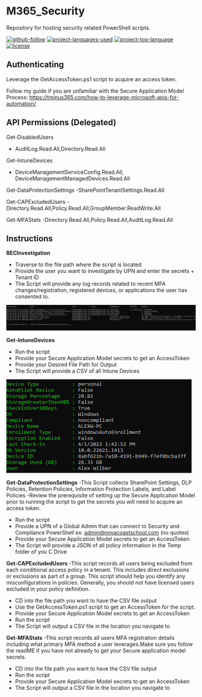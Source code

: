 # M365_Security
Repository for hosting security related PowerShell scripts.

[![github-follow](https://img.shields.io/github/followers/msp4msps?label=Follow&logoColor=purple&style=social)](https://github.com/msp4msps)
[![project-languages-used](https://img.shields.io/github/languages/count/msp4msps/M365_Security?color=important)](https://github.com/msp4msps/M365_Security)
[![project-top-language](https://img.shields.io/github/languages/top/msp4msps/M365_Security?color=blueviolet)](https://github.com/msp4msps/M365_Security)
[![license](https://img.shields.io/badge/License-MIT-brightgreen.svg)](https://choosealicense.com/licenses/mit/)

## Authenticating

Leverage the GetAccessToken.ps1 script to acquire an access token.

Follow my guide if you are unfamiliar with the Secure Application Model Process: https://tminus365.com/how-to-leverage-microsoft-apis-for-automation/


## API Permissions (Delegated)

Get-DisabledUsers
- AuditLog.Read.All,Directory.Read.All

Get-IntuneDevices
- DeviceManagementServiceConfig.Read.All, DeviceManagementManagedDevices.Read.All

Get-DataProtectionSettings
-SharePointTenantSettings.Read.All

Get-CAPExcludedUsers
-Directory.Read.All,Policy.Read.All,GroupMember.ReadWrite.All

Get-MFAStats
-Directory.Read.All,Policy.Read.All,AuditLog.Read.All

## Instructions 

**BECInvestigation**
- Traverse to the file path where the script is located
- Provide the user you want to investigate by UPN and enter the secrets + Tenant ID
- The Script will provide any log records related to recent MFA changes/registration, registered devices, or applications the user has consented to. 

<kbd>![screenshot1](Screenshots/BEC.jpg)</kbd>

**Get-IntuneDevices**
- Run the script 
- Provide your Secure Application Model secrets to get an AccessToken
- Provide your Desired File Path for Output
- The Script will provide a CSV of all Intune Devices

<kbd>![screenshot1](Screenshots/IntuneDevices.jpg)</kbd>

**Get-DataProtectionSettings**
-This Script collects SharePoint Settings, DLP Policies, Retention Policies, Information Protection Labels, and Label Policies
-Review the prerequisite of setting up the Secure Application Model prior to running the script to get the secrets you will need to acquire an access token. 
- Run the script 
- Provide a UPN of a Global Admin that can connect to Security and Compliance PowerShell ex: admin@novacoastschool.com (no quotes)
- Provide your Secure Application Model secrets to get an AccessToken
- The Script will provide a JSON of all policy information in the Temp folder of you C Drive


**Get-CAPExcludedUsers**
-This script records all users being excluded from each conditional access policy in a tenant. This includes direct exclusions or exclusions as part of a group. This script should help you identify any misconfigurations in policies. Generally, you should not have licensed users excluded in your policy definition. 
- CD into the file path you want to have the CSV file output
- Use the GetAccessToken.ps1 script to get an AccessToken for the script. 
- Provide your Secure Application Model secrets to get an AccessToken
- Run the script 
- The Script will output a CSV file in the location you navigate to


**Get-MFAStats**
-This script records all users MFA registration details including what primary MFA method a user leverages.Make sure you follow the readME if you have not already to get your Secure application model secrets.
- CD into the file path you want to have the CSV file output
- Run the script 
- Provide your Secure Application Model secrets to get an AccessToken
- The Script will output a CSV file in the location you navigate to